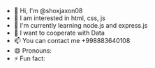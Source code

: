 - 👋 Hi, I'm @shoxjaxon08
- 👀 I am interested in html, css, js
- 🌱 I'm currently learning node.js and express.js
- 💞️ I want to cooperate with Data
- 📫 You can contact me +998883640108
- 😄 Pronouns:
- ⚡ Fun fact:
<!---
shoxjaxon08/shoxjaxon08 is a ✨ special ✨ repository because its `README.md` (this file) appears on your GitHub profile.
You can click the Preview link to take a look at your changes.
--->
